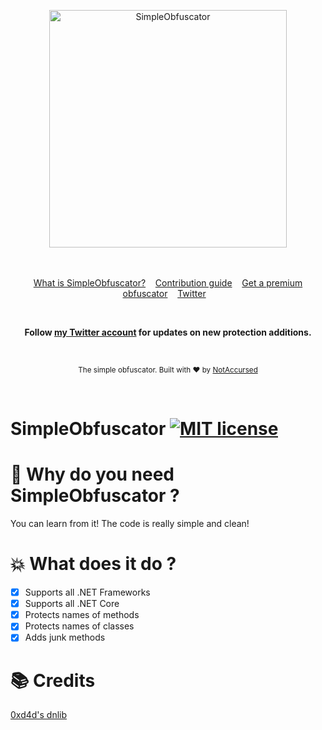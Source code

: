 <p align="center">
    <img width="380" height="380" src="https://i.imgur.com/kDkwJB9.png" alt="SimpleObfuscator">
    <br>
    <br>
    <br>
</p>

<p align="center">
    <a href="https://github.com/NotAccursed/SimpleObfuscator/wiki/Home--Simple-Obfuscator">What is SimpleObfuscator?</a>&nbsp;&nbsp;&nbsp;
    <a href="https://github.com/NotAccursed/SimpleObfuscator/issues">Contribution guide</a>&nbsp;&nbsp;&nbsp;
    <a href="https://cyphor.net">Get a premium obfuscator</a>&nbsp;&nbsp;&nbsp;
    <a href="https://twitter.com/ga_asaro">Twitter</a>&nbsp;&nbsp;&nbsp;
</p>

<br>

<p align="center">
    <b>Follow <a href="https://twitter.com/ga_asaro">my Twitter account</a> for updates on new protection additions.</b>
</p>

<br>

<p align="center">
  <sub>The simple obfuscator. Built with ❤︎ by <a href="https://twitter.com/ga_asaro">NotAccursed</a></sub>
</p>
<br>

# SimpleObfuscator [![MIT license](https://img.shields.io/badge/License-MIT-blue.svg)](https://lbesson.mit-license.org/)


# 📜 Why do you need SimpleObfuscator ?

You can learn from it! The code is really simple and clean!

# 💥 What does it do ?

- [x] Supports all .NET Frameworks
- [x] Supports all .NET Core 
- [x] Protects names of methods
- [x] Protects names of classes
- [x] Adds junk methods

# 📚 Credits 

[0xd4d's dnlib](https://github.com/0xd4d/dnlib/)
